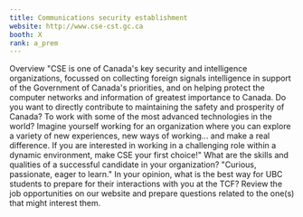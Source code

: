 ```yaml
---
title: Communications security establishment
website: http://www.cse-cst.gc.ca
booth: X
rank: a_prem
---
```

Overview
"CSE is one of Canada's key security and intelligence organizations, focussed on collecting foreign signals intelligence in support of the Government of Canada's priorities, and on helping protect the computer networks and information of greatest importance to Canada. 
Do you want to directly contribute to maintaining the safety and prosperity of Canada? To work with some of the most advanced technologies in the world?  Imagine yourself working for an organization where you can explore a variety of new experiences, new ways of working... and make a real difference.  If you are interested in working in a challenging role within a dynamic environment, make CSE your first choice!"
What are the skills and qualities of a successful candidate in your organization?
"Curious, passionate, eager to learn."
In your opinion, what is the best way for UBC students to prepare for their interactions with you at the TCF?
Review the job opportunities on our website and prepare questions related to the one(s) that might interest them.
